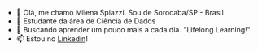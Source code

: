 - 👋 Olá, me chamo Milena Spiazzi. Sou de Sorocaba/SP - Brasil
- 👀 Estudante da área de Ciência de Dados
- 💞️ Buscando aprender um pouco mais a cada dia. "Lifelong Learning!"
- 📫 Estou no [Linkedin](https://www.facebook.com/milena.spiazzi/)!

<!---
mspzzi/mspzzi is a ✨ special ✨ repository because its `README.md` (this file) appears on your GitHub profile.
You can click the Preview link to take a look at your changes.
--->

